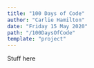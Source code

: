```yaml
---
title: "100 Days of Code"
author: "Carlie Hamilton"
date: "Friday 15 May 2020"
path: "/100DaysOfCode"
template: "project"
---
```


Stuff here